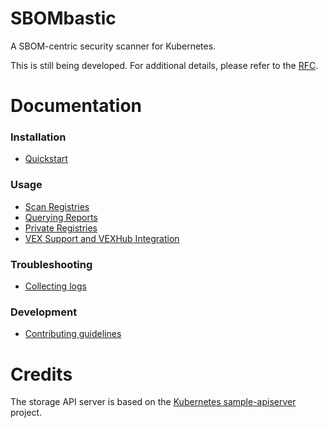 # SBOMbastic

A SBOM-centric security scanner for Kubernetes.

This is still being developed. For additional details, please refer to the [RFC](docs/rfc).

# Documentation

### Installation

- [Quickstart](docs/installation/quickstart.md)

### Usage

- [Scan Registries](docs/user-guide/scan-registries.md)
- [Querying Reports](docs/user-guide/querying-reports.md)
- [Private Registries](docs/user-guide/private-registries.md)
- [VEX Support and VEXHub Integration](docs/user-guide/vex.md)

### Troubleshooting

- [Collecting logs](docs/troubleshooting/collecting-logs.md)

### Development

- [Contributing guidelines](CONTRIBUTING.md)

# Credits

The storage API server is based on the [Kubernetes sample-apiserver](https://github.com/kubernetes/sample-apiserver) project.
